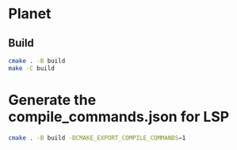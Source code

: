 # Planet

## Build

```sh
cmake . -B build
make -C build
```

# Generate the compile_commands.json for LSP

```sh
cmake . -B build -DCMAKE_EXPORT_COMPILE_COMMANDS=1
```
